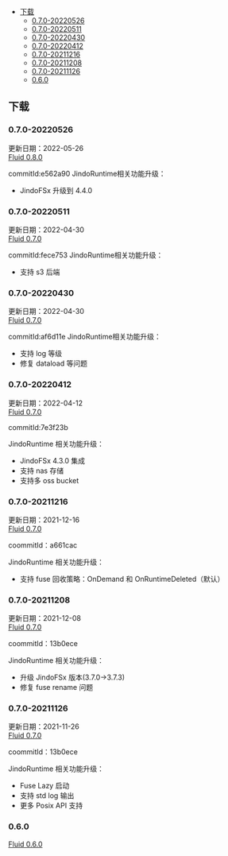 - [下载](#下载)
  - [0.7.0-20220526](#070-20220526)
  - [0.7.0-20220511](#070-20220511)
  - [0.7.0-20220430](#070-20220430)
  - [0.7.0-20220412](#070-20220412)
  - [0.7.0-20211216](#070-20211216)
  - [0.7.0-20211208](#070-20211208)
  - [0.7.0-20211126](#070-20211126)
  - [0.6.0](#060)

## 下载

### 0.7.0-20220526
更新日期：2022-05-26</br>
[Fluid 0.8.0](http://smartdata-binary.oss-cn-shanghai.aliyuncs.com/fluid/0.8.0/20220526/fluid-0.8.0.tgz)

commitId:e562a90
JindoRuntime相关功能升级：
* JindoFSx 升级到 4.4.0

### 0.7.0-20220511
更新日期：2022-04-30</br>
[Fluid 0.7.0](http://smartdata-binary.oss-cn-shanghai.aliyuncs.com/fluid/0.7.0/20220511/fluid-0.7.0.tgz)

commitId:fece753
JindoRuntime相关功能升级：
* 支持 s3 后端


### 0.7.0-20220430
更新日期：2022-04-30</br>
[Fluid 0.7.0](http://smartdata-binary.oss-cn-shanghai.aliyuncs.com/fluid/0.7.0/20220430/fluid-0.7.0.tgz)

commitId:af6d11e
JindoRuntime相关功能升级：
* 支持 log 等级
* 修复 dataload 等问题

### 0.7.0-20220412
更新日期：2022-04-12 </br>
[Fluid 0.7.0](http://smartdata-binary.oss-cn-shanghai.aliyuncs.com/fluid/0.7.0/20220412/fluid-0.7.0.tgz)

commitId:7e3f23b

JindoRuntime 相关功能升级：<br/>
* JindoFSx 4.3.0 集成
* 支持 nas 存储
* 支持多 oss bucket

### 0.7.0-20211216
更新日期：2021-12-16 </br>
[Fluid 0.7.0](http://smartdata-binary.oss-cn-shanghai.aliyuncs.com/fluid/0.7.0/20211216/fluid-0.7.0.tgz)

coommitId：a661cac

JindoRuntime 相关功能升级：<br/>
* 支持 fuse 回收策略：OnDemand 和 OnRuntimeDeleted（默认）

### 0.7.0-20211208
更新日期：2021-12-08 </br>
[Fluid 0.7.0](http://smartdata-binary.oss-cn-shanghai.aliyuncs.com/fluid/0.7.0/20211208/fluid-0.7.0.tgz)

coommitId：13b0ece

JindoRuntime 相关功能升级：<br/>
* 升级 JindoFSx 版本(3.7.0->3.7.3)
* 修复 fuse rename 问题


### 0.7.0-20211126
更新日期：2021-11-26 </br>
[Fluid 0.7.0](http://smartdata-binary.oss-cn-shanghai.aliyuncs.com/fluid/0.7.0/20211126/fluid-0.7.0.tgz)

coommitId：13b0ece

JindoRuntime 相关功能升级：<br/>
* Fuse Lazy 启动<br/>
* 支持 std log 输出<br/>
* 更多 Posix API 支持
### 0.6.0
[Fluid 0.6.0](http://smartdata-binary.oss-cn-shanghai.aliyuncs.com/fluid/370/fluid-0.6.0.tgz)